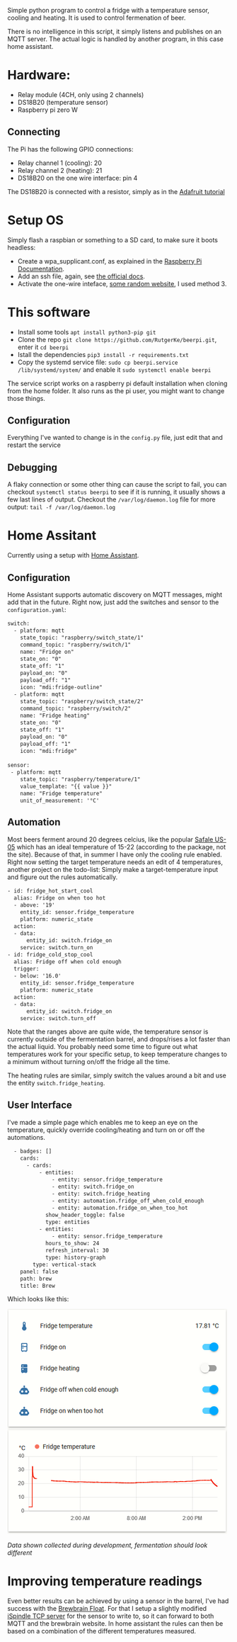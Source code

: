 Simple python program to control a fridge with a temperature sensor, cooling and heating. It is used to control fermenation of beer.

There is no intelligence in this script, it simply listens and publishes on an MQTT server. The actual logic is handled by another program, in this case home assistant.

# Hardware:
- Relay module (4CH, only using 2 channels)
- DS18B20 (temperature sensor)
- Raspberry pi zero W

## Connecting

The Pi has the following GPIO connections:
- Relay channel 1 (cooling): 20
- Relay channel 2 (heating): 21
- DS18B20 on the one wire interface: pin 4

The DS18B20 is connected with a resistor, simply as in the [Adafruit tutorial](https://learn.adafruit.com/adafruits-raspberry-pi-lesson-11-ds18b20-temperature-sensing/hardware)

# Setup OS
Simply flash a raspbian or something to a SD card, to make sure it boots headless:
- Create a wpa_supplicant.conf, as explained in the [Raspberry Pi Documentation](https://www.raspberrypi.org/documentation/configuration/wireless/headless.md).
- Add an ssh file, again, see [the official docs](https://www.raspberrypi.org/documentation/remote-access/ssh/README.md).
- Activate the one-wire inteface, [some random website](https://www.raspberrypi-spy.co.uk/2018/02/enable-1-wire-interface-raspberry-pi/), I used method 3.

# This software
- Install some tools `apt install python3-pip git`
- Clone the repo `git clone https://github.com/RutgerKe/beerpi.git`, enter it `cd beerpi`
- Istall the dependencies `pip3 install -r requirements.txt`
- Copy the systemd service file: `sudo cp beerpi.service /lib/systemd/system/` and enable it `sudo systemctl enable beerpi`

The service script works on a raspberry pi default installation when cloning from the home folder. It also runs as the pi user, you might want to change those things.

## Configuration
Everything I've wanted to change is in the `config.py` file, just edit that and restart the service

## Debugging
A flaky connection or some other thing can cause the script to fail, you can checkout `systemctl status beerpi` to see if it is running, it usually shows a few last lines of output. Checkout the `/var/log/daemon.log` file for more output: `tail -f /var/log/daemon.log`

# Home Assitant
Currently using a setup with [Home Assistant](https://www.home-assistant.io/).

## Configuration

Home Assistant supports automatic discovery on MQTT messages, might add that in the future. Right now, just add the switches and sensor to the `configuration.yaml`:

```
switch:
  - platform: mqtt
    state_topic: "raspberry/switch_state/1"
    command_topic: "raspberry/switch/1"
    name: "Fridge on"
    state_on: "0"
    state_off: "1"
    payload_on: "0"
    payload_off: "1"
    icon: "mdi:fridge-outline"
  - platform: mqtt
    state_topic: "raspberry/switch_state/2"
    command_topic: "raspberry/switch/2"
    name: "Fridge heating"
    state_on: "0"
    state_off: "1"
    payload_on: "0"
    payload_off: "1"
    icon: "mdi:fridge"

sensor:
 - platform: mqtt
    state_topic: "raspberry/temperature/1"
    value_template: "{{ value }}"
    name: "Fridge temperature"
    unit_of_measurement: '°C'
```

## Automation

Most beers ferment around 20 degrees celcius, like the popular [Safale US-05](https://fermentis.com/en/fermentation-solutions/you-create-beer/safale-us-05/) which has an ideal temperature of 15-22 (according to the package, not the site). Because of that, in summer I have only the cooling rule enabled. Right now setting the target temperature needs an edit of 4 temperatures, another project on the todo-list: Simply make a target-temperature input and figure out the rules automatically.

```
- id: fridge_hot_start_cool
  alias: Fridge on when too hot
  - above: '19'
    entity_id: sensor.fridge_temperature
    platform: numeric_state
  action:
  - data:
      entity_id: switch.fridge_on
    service: switch.turn_on
- id: fridge_cold_stop_cool
  alias: Fridge off when cold enough
  trigger:
  - below: '16.0'
    entity_id: sensor.fridge_temperature
    platform: numeric_state
  action:
  - data:
      entity_id: switch.fridge_on
    service: switch.turn_off
```

Note that the ranges above are quite wide, the temperature sensor is currently outside of the fermentation barrel, and drops/rises a lot faster than the actual liquid. You probably need some time to figure out what temperatures work for your specific setup, to keep temperature changes to a minimum without turning on/off the fridge all the time.

The heating rules are similar, simply switch the values around a bit and use the entity `switch.fridge_heating`.

## User Interface
I've made a simple page which enables me to keep an eye on the temperature, quickly override cooling/heating and turn on or off the automations.

```
  - badges: []
    cards:
      - cards:
          - entities:
              - entity: sensor.fridge_temperature
              - entity: switch.fridge_on
              - entity: switch.fridge_heating
              - entity: automation.fridge_off_when_cold_enough
              - entity: automation.fridge_on_when_too_hot
            show_header_toggle: false
            type: entities
          - entities:
              - entity: sensor.fridge_temperature
            hours_to_show: 24
            refresh_interval: 30
            type: history-graph
        type: vertical-stack
    panel: false
    path: brew
    title: Brew
```

Which looks like this:

![BeerPi in Hass](hass_beerpi.png?raw=true)

*Data shown collected during development, fermentation should look different*

# Improving temperature readings

Even better results can be achieved by using a sensor in the barrel, I've had success with the [Brewbrain Float](https://www.brewbrain.nl/). For that I setup a slightly modified [iSpindle TCP server](https://github.com/avollkopf/iSpindel-TCP-Server) for the sensor to write to, so it can forward to both MQTT and the brewbrain website. In home assistant the rules can then be based on a combination of the different temperatures measured.
